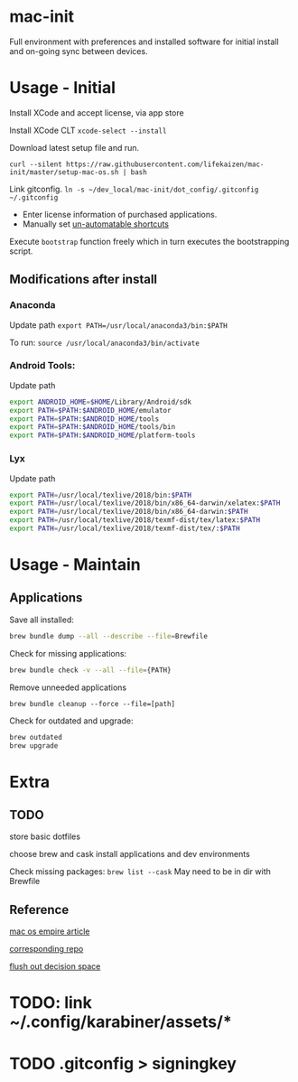 # mac-init

Full environment with preferences and installed software for initial install and on-going sync between devices.

# Usage - Initial

Install XCode and accept license, via app store

Install XCode CLT
`xcode-select --install`

Download latest setup file and run.

```SHELL
curl --silent https://raw.githubusercontent.com/lifekaizen/mac-init/master/setup-mac-os.sh | bash
```

Link gitconfig.
`ln -s ~/dev_local/mac-init/dot_config/.gitconfig ~/.gitconfig`

- Enter license information of purchased applications.
- Manually set [un-automatable shortcuts](https://github.com/Sajjadhosn/dotfiles/blob/master/shortcuts/shortcuts.md#un-automatable-shortcuts)

Execute `bootstrap` function freely which in turn executes the bootstrapping script.

## Modifications after install

### Anaconda

Update path
`export PATH=/usr/local/anaconda3/bin:$PATH`

To run:
`source /usr/local/anaconda3/bin/activate`

### Android Tools:

Update path

```sh
export ANDROID_HOME=$HOME/Library/Android/sdk
export PATH=$PATH:$ANDROID_HOME/emulator
export PATH=$PATH:$ANDROID_HOME/tools
export PATH=$PATH:$ANDROID_HOME/tools/bin
export PATH=$PATH:$ANDROID_HOME/platform-tools
```

### Lyx

Update path

```sh
export PATH=/usr/local/texlive/2018/bin:$PATH
export PATH=/usr/local/texlive/2018/bin/x86_64-darwin/xelatex:$PATH
export PATH=/usr/local/texlive/2018/bin/x86_64-darwin:$PATH
export PATH=/usr/local/texlive/2018/texmf-dist/tex/latex:$PATH
export PATH=/usr/local/texlive/2018/texmf-dist/tex/:$PATH
```

# Usage - Maintain

## Applications

Save all installed:

```sh
brew bundle dump --all --describe --file=Brewfile

```

Check for missing applications:

```sh
brew bundle check -v --all --file={PATH}
```

Remove unneeded applications

`brew bundle cleanup --force --file=[path]`

Check for outdated and upgrade:

```sh
brew outdated
brew upgrade
```

# Extra

## TODO

store basic dotfiles

choose brew and cask install applications and dev environments

Check missing packages: `brew list --cask`
May need to be in dir with Brewfile

## Reference

[mac os empire article](https://medium.com/@Sajjadhosn/build-a-macos-empire-a0c83879ac24)

[corresponding repo](https://github.com/Sajjadhosn/dotfiles/)

[flush out decision space](https://www.anishathalye.com/2014/08/03/managing-your-dotfiles/)

# TODO: link ~/.config/karabiner/assets/\*

# TODO .gitconfig > signingkey
